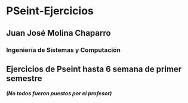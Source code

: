 # PSeint-Ejercicios
## Juan José Molina Chaparro
### Ingeniería de Sistemas y Computación
## Ejercicios de Pseint hasta 6 semana de primer semestre
##### (No todos fueron puestos por el profesor)
